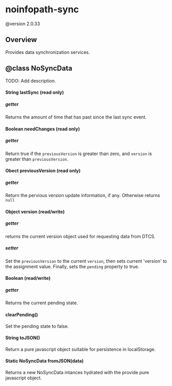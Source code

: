 # noinfopath-sync
@version 2.0.33

## Overview
Provides data synchronization services.

## @class NoSyncData

TODO: Add description.

#### String lastSync (read only)

##### getter
Returns the amount of time that has past since the last sync event.

#### Boolean needChanges (read only)

##### getter
Return true if the `previousVersion` is greater than zero, and `version`
is greater than `previousVersion`.

#### Obect previousVersion (read only)

##### getter
Return the pervious version update information, if any.
Otherwise returns `null`

#### Object version (read/write)

##### getter
returns the current version object used for requesting data from DTCS.

##### setter
Set the `previousVersion` to the current `version`, then sets
current 'version' to the assignment value.  Finally, sets the
`pending` property to true.


#### Boolean (read/write)

##### getter
Returns the current pending state.


#### clearPending()

Set the pending state to false.

#### String toJSON()

Return a pure javascript object suitable for persistence in localStorage.

#### Static NoSyncData fromJSON(data)

Returns a new NoSyncData intances hydrated with the provide pure javascript object.

